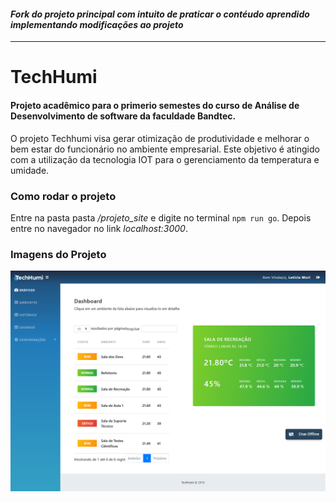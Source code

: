 
#### *Fork do projeto principal com intuito de praticar o contéudo aprendido implementando modificações ao projeto*
---

# TechHumi 
#### Projeto acadêmico para o primerio semestes do curso de Análise de Desenvolvimento de software da faculdade Bandtec.

O projeto Techhumi visa gerar otimização de produtividade e melhorar o bem estar do funcionário no ambiente empresarial. 
Este objetivo é atingido com a utilização da tecnologia IOT para o gerenciamento da temperatura e umidade.

### Como rodar o projeto

Entre na pasta pasta */projeto_site* e digite no terminal `npm run go`. Depois entre no navegador no link *localhost:3000*.


### Imagens do Projeto

![Tela Principal](https://github.com/esteves-esta/TechHumi/blob/master/imagens_sistema/techhumi-dashboard2.png "Dashboard")


